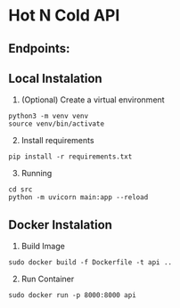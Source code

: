 # Hot N Cold API

## Endpoints:

## Local Instalation

1. (Optional) Create a virtual environment
```
python3 -m venv venv
source venv/bin/activate
```

2. Install requirements
```
pip install -r requirements.txt
```

3. Running 
```
cd src
python -m uvicorn main:app --reload
```

## Docker Instalation

1. Build Image
```
sudo docker build -f Dockerfile -t api ..
```

2. Run Container
```
sudo docker run -p 8000:8000 api
```